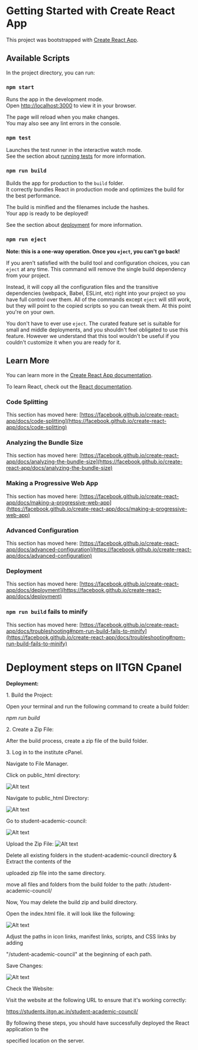 # Getting Started with Create React App

This project was bootstrapped with [Create React App](https://github.com/facebook/create-react-app).

## Available Scripts

In the project directory, you can run:

### `npm start`

Runs the app in the development mode.\
Open [http://localhost:3000](http://localhost:3000) to view it in your browser.

The page will reload when you make changes.\
You may also see any lint errors in the console.

### `npm test`

Launches the test runner in the interactive watch mode.\
See the section about [running tests](https://facebook.github.io/create-react-app/docs/running-tests) for more information.

### `npm run build`

Builds the app for production to the `build` folder.\
It correctly bundles React in production mode and optimizes the build for the best performance.

The build is minified and the filenames include the hashes.\
Your app is ready to be deployed!

See the section about [deployment](https://facebook.github.io/create-react-app/docs/deployment) for more information.

### `npm run eject`

**Note: this is a one-way operation. Once you `eject`, you can't go back!**

If you aren't satisfied with the build tool and configuration choices, you can `eject` at any time. This command will remove the single build dependency from your project.

Instead, it will copy all the configuration files and the transitive dependencies (webpack, Babel, ESLint, etc) right into your project so you have full control over them. All of the commands except `eject` will still work, but they will point to the copied scripts so you can tweak them. At this point you're on your own.

You don't have to ever use `eject`. The curated feature set is suitable for small and middle deployments, and you shouldn't feel obligated to use this feature. However we understand that this tool wouldn't be useful if you couldn't customize it when you are ready for it.

## Learn More

You can learn more in the [Create React App documentation](https://facebook.github.io/create-react-app/docs/getting-started).

To learn React, check out the [React documentation](https://reactjs.org/).

### Code Splitting

This section has moved here: [https://facebook.github.io/create-react-app/docs/code-splitting](https://facebook.github.io/create-react-app/docs/code-splitting)

### Analyzing the Bundle Size

This section has moved here: [https://facebook.github.io/create-react-app/docs/analyzing-the-bundle-size](https://facebook.github.io/create-react-app/docs/analyzing-the-bundle-size)

### Making a Progressive Web App

This section has moved here: [https://facebook.github.io/create-react-app/docs/making-a-progressive-web-app](https://facebook.github.io/create-react-app/docs/making-a-progressive-web-app)

### Advanced Configuration

This section has moved here: [https://facebook.github.io/create-react-app/docs/advanced-configuration](https://facebook.github.io/create-react-app/docs/advanced-configuration)

### Deployment

This section has moved here: [https://facebook.github.io/create-react-app/docs/deployment](https://facebook.github.io/create-react-app/docs/deployment)

### `npm run build` fails to minify

This section has moved here: [https://facebook.github.io/create-react-app/docs/troubleshooting#npm-run-build-fails-to-minify](https://facebook.github.io/create-react-app/docs/troubleshooting#npm-run-build-fails-to-minify)



# Deployment steps on IITGN Cpanel

<a name="br1"></a> 

**Deployment:**

1\. Build the Project:

Open your terminal and run the following command to create a build folder:

*npm run build*

2\. Create a Zip File:

After the build process, create a zip file of the build folder.

3\. Log in to the institute cPanel.

Navigate to File Manager.



Click on public\_html directory:

![Alt text](Images/Screenshot%202024-02-29%20113601.png?raw=true "Title")

<a name="br2"></a> 

Navigate to public\_html Directory:

![Alt text](Images/Screenshot%202024-02-29%20113706.png?raw=true "Title")

Go to student-academic-council:

![Alt text](Images/Screenshot%202024-02-29%20113751.png?raw=true "Title")


Upload the Zip File:
![Alt text](Images/Screenshot%202024-02-29%20113859.png?raw=true "Title")


<a name="br3"></a> 

Delete all existing folders in the student-academic-council directory & Extract the contents of the

uploaded zip file into the same directory.

move all files and folders from the build folder to the path: /student-academic-council/

Now, You may delete the build zip and build directory.

Open the index.html file. it will look like the following:

![Alt text](Images/Screenshot%202024-02-29%20114439.png?raw=true "Title")



<a name="br4"></a> 

Adjust the paths in icon links, manifest links, scripts, and CSS links by adding

"/student-academic-council" at the beginning of each path.

Save Changes:

![Alt text](Images/Screenshot%202024-02-29%20114538.png?raw=true "Title")

Check the Website:

Visit the website at the following URL to ensure that it's working correctly:

<https://students.iitgn.ac.in/student-academic-council/>

By following these steps, you should have successfully deployed the React application to the

specified location on the server.


